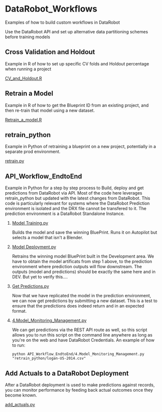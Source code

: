 # DataRobot_Workflows

Examples of how to build custom workflows in DataRobot

Use the DataRobot API and set up alternative data partitioning schemes before training models

 
## Cross Validation and Holdout

Example in R of how to set up specific CV folds and Holdout percentage when running a project

[CV_and_Holdout.R](CV_and_Holdout.R)
 

## Retrain a Model

Example in R of how to get the Blueprint ID from an existing project, and then re-train that model
using a new dataset.

[Retrain_a_model.R](Retrain_a_model.R)


## retrain_python

Example in Python of retraining a blueprint on a new project, potentially in a separate prod environment.

[retrain.py](retrain_python/retrain.py)

## API_Workflow_EndtoEnd 

Example in Python for a step by step process to Build, deploy and get predictions from DataRobot via API. Most of the code here leverages retrain_python but updated with the latest changes from DataRobot. This code is particularly relevant for systems where the DataRobot Prediction environment is isolated and the DRX file cannot be transfered to it. The prediction environment is a DataRobot Standalone Instance.

1. [Model Training.py]()
   
   Builds the model and save the winning BluePrint. Runs it on Autopilot but selects a model that isn't a Blender. 

2. [Model Deployment.py]()

   Retrains the winning model BluePrint built in the Development area. We have to obtain the model artificats from step 1 above, to the prediction environment where prediction outputs will flow downstream. The outputs (model and predictions) should be exactly the same here and in DEV. But yet to verify this.... 

3. [Get Predictions.py]()

   Now that we have replicated the model in the prediction environment, we can now get predictions by submitting a new dataset. This is a test to ensure that the predictions does indeed return and in an expected format.

4. [4.Model_Monitoring_Management.py]()

    We can get predictions via the REST API route as well, so this script allows you to run this script on the command line anywhere as long as you're on the web and have DataRobot Credentials. An example of how to run: 
    ```
    python API_Workflow_EndtoEnd/4.Model_Monitoring_Management.py "retrain_python/logan-US-2014.csv"
    ```

## Add Actuals to a DataRobot Deployment

After a DataRobot deployment is used to make predictions against records, you can monitor performance by feeding back actual outcomes once they become known.

[add_actuals.py](add_actuals.py)

